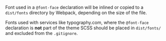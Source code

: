 Font used in a `@font-face` declaration will be inlined or copied to
a `dist/fonts` directory by Webpack, depending on the size of the file.

Fonts used with services like typography.com, where the `@font-face` declaration
is **not** part of the theme SCSS should be placed in `dist/fonts/` and excluded
from the `.gitignore`.
